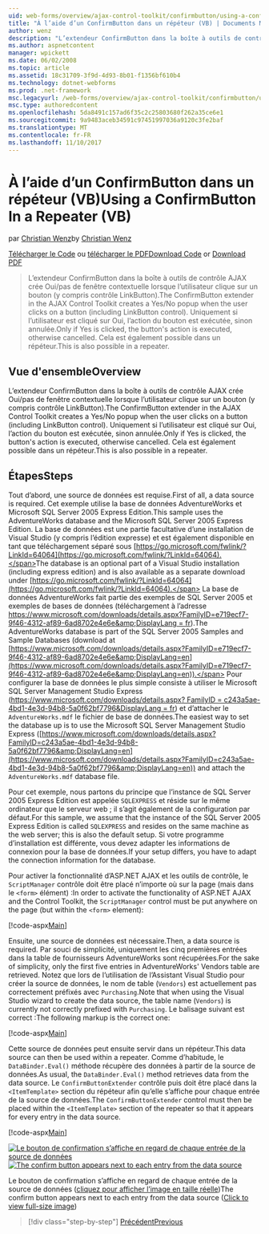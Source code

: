 ```yaml
---
uid: web-forms/overview/ajax-control-toolkit/confirmbutton/using-a-confirmbutton-in-a-repeater-vb
title: "À l’aide d’un ConfirmButton dans un répéteur (VB) | Documents Microsoft"
author: wenz
description: "L’extendeur ConfirmButton dans la boîte à outils de contrôle AJAX crée Oui/pas de fenêtre contextuelle lorsque l’utilisateur clique sur un bouton (y compris contrôle LinkButton). Uniquement si Oui est en cours..."
ms.author: aspnetcontent
manager: wpickett
ms.date: 06/02/2008
ms.topic: article
ms.assetid: 18c31709-3f9d-4d93-8b01-f1356bf610b4
ms.technology: dotnet-webforms
ms.prod: .net-framework
msc.legacyurl: /web-forms/overview/ajax-control-toolkit/confirmbutton/using-a-confirmbutton-in-a-repeater-vb
msc.type: authoredcontent
ms.openlocfilehash: 5da8491c157ad6f35c2c25803680f262a35ce6e1
ms.sourcegitcommit: 9a9483aceb34591c97451997036a9120c3fe2baf
ms.translationtype: MT
ms.contentlocale: fr-FR
ms.lasthandoff: 11/10/2017
---
```

<a name="using-a-confirmbutton-in-a-repeater-vb"></a><span data-ttu-id="1f48c-104">À l’aide d’un ConfirmButton dans un répéteur (VB)</span><span class="sxs-lookup"><span data-stu-id="1f48c-104">Using a ConfirmButton In a Repeater (VB)</span></span>
====================
<span data-ttu-id="1f48c-105">par [Christian Wenz](https://github.com/wenz)</span><span class="sxs-lookup"><span data-stu-id="1f48c-105">by [Christian Wenz](https://github.com/wenz)</span></span>

<span data-ttu-id="1f48c-106">[Télécharger le Code](http://download.microsoft.com/download/8/6/d/86dea6c6-bb92-4fa6-aa14-f8c0f82100f5/ConfirmButton1.vb.zip) ou [télécharger le PDF](http://download.microsoft.com/download/b/6/a/b6ae89ee-df69-4c87-9bfb-ad1eb2b23373/confirmbutton1VB.pdf)</span><span class="sxs-lookup"><span data-stu-id="1f48c-106">[Download Code](http://download.microsoft.com/download/8/6/d/86dea6c6-bb92-4fa6-aa14-f8c0f82100f5/ConfirmButton1.vb.zip) or [Download PDF](http://download.microsoft.com/download/b/6/a/b6ae89ee-df69-4c87-9bfb-ad1eb2b23373/confirmbutton1VB.pdf)</span></span>

> <span data-ttu-id="1f48c-107">L’extendeur ConfirmButton dans la boîte à outils de contrôle AJAX crée Oui/pas de fenêtre contextuelle lorsque l’utilisateur clique sur un bouton (y compris contrôle LinkButton).</span><span class="sxs-lookup"><span data-stu-id="1f48c-107">The ConfirmButton extender in the AJAX Control Toolkit creates a Yes/No popup when the user clicks on a button (including LinkButton control).</span></span> <span data-ttu-id="1f48c-108">Uniquement si l’utilisateur est cliqué sur Oui, l’action du bouton est exécutée, sinon annulée.</span><span class="sxs-lookup"><span data-stu-id="1f48c-108">Only if Yes is clicked, the button's action is executed, otherwise cancelled.</span></span> <span data-ttu-id="1f48c-109">Cela est également possible dans un répéteur.</span><span class="sxs-lookup"><span data-stu-id="1f48c-109">This is also possible in a repeater.</span></span>


## <a name="overview"></a><span data-ttu-id="1f48c-110">Vue d'ensemble</span><span class="sxs-lookup"><span data-stu-id="1f48c-110">Overview</span></span>

<span data-ttu-id="1f48c-111">L’extendeur ConfirmButton dans la boîte à outils de contrôle AJAX crée Oui/pas de fenêtre contextuelle lorsque l’utilisateur clique sur un bouton (y compris contrôle LinkButton).</span><span class="sxs-lookup"><span data-stu-id="1f48c-111">The ConfirmButton extender in the AJAX Control Toolkit creates a Yes/No popup when the user clicks on a button (including LinkButton control).</span></span> <span data-ttu-id="1f48c-112">Uniquement si l’utilisateur est cliqué sur Oui, l’action du bouton est exécutée, sinon annulée.</span><span class="sxs-lookup"><span data-stu-id="1f48c-112">Only if Yes is clicked, the button's action is executed, otherwise cancelled.</span></span> <span data-ttu-id="1f48c-113">Cela est également possible dans un répéteur.</span><span class="sxs-lookup"><span data-stu-id="1f48c-113">This is also possible in a repeater.</span></span>

## <a name="steps"></a><span data-ttu-id="1f48c-114">Étapes</span><span class="sxs-lookup"><span data-stu-id="1f48c-114">Steps</span></span>

<span data-ttu-id="1f48c-115">Tout d’abord, une source de données est requise.</span><span class="sxs-lookup"><span data-stu-id="1f48c-115">First of all, a data source is required.</span></span> <span data-ttu-id="1f48c-116">Cet exemple utilise la base de données AdventureWorks et Microsoft SQL Server 2005 Express Edition.</span><span class="sxs-lookup"><span data-stu-id="1f48c-116">This sample uses the AdventureWorks database and the Microsoft SQL Server 2005 Express Edition.</span></span> <span data-ttu-id="1f48c-117">La base de données est une partie facultative d’une installation de Visual Studio (y compris l’édition expresse) et est également disponible en tant que téléchargement séparé sous [https://go.microsoft.com/fwlink/?LinkId=64064](https://go.microsoft.com/fwlink/?LinkId=64064).</span><span class="sxs-lookup"><span data-stu-id="1f48c-117">The database is an optional part of a Visual Studio installation (including express edition) and is also available as a separate download under [https://go.microsoft.com/fwlink/?LinkId=64064](https://go.microsoft.com/fwlink/?LinkId=64064).</span></span> <span data-ttu-id="1f48c-118">La base de données AdventureWorks fait partie des exemples de SQL Server 2005 et exemples de bases de données (téléchargement à l’adresse [https://www.microsoft.com/downloads/details.aspx?FamilyID=e719ecf7-9f46-4312-af89-6ad8702e4e6e&amp;DisplayLang = fr](https://www.microsoft.com/downloads/details.aspx?FamilyID=e719ecf7-9f46-4312-af89-6ad8702e4e6e&amp;DisplayLang=en)).</span><span class="sxs-lookup"><span data-stu-id="1f48c-118">The AdventureWorks database is part of the SQL Server 2005 Samples and Sample Databases (download at [https://www.microsoft.com/downloads/details.aspx?FamilyID=e719ecf7-9f46-4312-af89-6ad8702e4e6e&amp;DisplayLang=en](https://www.microsoft.com/downloads/details.aspx?FamilyID=e719ecf7-9f46-4312-af89-6ad8702e4e6e&amp;DisplayLang=en)).</span></span> <span data-ttu-id="1f48c-119">Pour configurer la base de données le plus simple consiste à utiliser le Microsoft SQL Server Management Studio Express ([https://www.microsoft.com/downloads/details.aspx? FamilyID = c243a5ae-4bd1-4e3d-94b8-5a0f62bf7796&amp;DisplayLang = fr](https://www.microsoft.com/downloads/details.aspx?FamilyID=c243a5ae-4bd1-4e3d-94b8-5a0f62bf7796&amp;DisplayLang=en)) et d’attacher le `AdventureWorks.mdf` le fichier de base de données.</span><span class="sxs-lookup"><span data-stu-id="1f48c-119">The easiest way to set the database up is to use the Microsoft SQL Server Management Studio Express ([https://www.microsoft.com/downloads/details.aspx?FamilyID=c243a5ae-4bd1-4e3d-94b8-5a0f62bf7796&amp;DisplayLang=en](https://www.microsoft.com/downloads/details.aspx?FamilyID=c243a5ae-4bd1-4e3d-94b8-5a0f62bf7796&amp;DisplayLang=en)) and attach the `AdventureWorks.mdf` database file.</span></span>

<span data-ttu-id="1f48c-120">Pour cet exemple, nous partons du principe que l’instance de SQL Server 2005 Express Edition est appelée `SQLEXPRESS` et réside sur le même ordinateur que le serveur web ; il s’agit également de la configuration par défaut.</span><span class="sxs-lookup"><span data-stu-id="1f48c-120">For this sample, we assume that the instance of the SQL Server 2005 Express Edition is called `SQLEXPRESS` and resides on the same machine as the web server; this is also the default setup.</span></span> <span data-ttu-id="1f48c-121">Si votre programme d’installation est différente, vous devez adapter les informations de connexion pour la base de données.</span><span class="sxs-lookup"><span data-stu-id="1f48c-121">If your setup differs, you have to adapt the connection information for the database.</span></span>

<span data-ttu-id="1f48c-122">Pour activer la fonctionnalité d’ASP.NET AJAX et les outils de contrôle, le `ScriptManager` contrôle doit être placé n’importe où sur la page (mais dans le `<form>` élément) :</span><span class="sxs-lookup"><span data-stu-id="1f48c-122">In order to activate the functionality of ASP.NET AJAX and the Control Toolkit, the `ScriptManager` control must be put anywhere on the page (but within the `<form>` element):</span></span>

[!code-aspx[Main](using-a-confirmbutton-in-a-repeater-vb/samples/sample1.aspx)]

<span data-ttu-id="1f48c-123">Ensuite, une source de données est nécessaire.</span><span class="sxs-lookup"><span data-stu-id="1f48c-123">Then, a data source is required.</span></span> <span data-ttu-id="1f48c-124">Par souci de simplicité, uniquement les cinq premières entrées dans la table de fournisseurs AdventureWorks sont récupérées.</span><span class="sxs-lookup"><span data-stu-id="1f48c-124">For the sake of simplicity, only the first five entries in AdventureWorks' Vendors table are retrieved.</span></span> <span data-ttu-id="1f48c-125">Notez que lors de l’utilisation de l’Assistant Visual Studio pour créer la source de données, le nom de table (`Vendors`) est actuellement pas correctement préfixés avec `Purchasing`.</span><span class="sxs-lookup"><span data-stu-id="1f48c-125">Note that when using the Visual Studio wizard to create the data source, the table name (`Vendors`) is currently not correctly prefixed with `Purchasing`.</span></span> <span data-ttu-id="1f48c-126">Le balisage suivant est correct :</span><span class="sxs-lookup"><span data-stu-id="1f48c-126">The following markup is the correct one:</span></span>

[!code-aspx[Main](using-a-confirmbutton-in-a-repeater-vb/samples/sample2.aspx)]

<span data-ttu-id="1f48c-127">Cette source de données peut ensuite servir dans un répéteur.</span><span class="sxs-lookup"><span data-stu-id="1f48c-127">This data source can then be used within a repeater.</span></span> <span data-ttu-id="1f48c-128">Comme d’habitude, le `DataBinder.Eval()` méthode récupère des données à partir de la source de données.</span><span class="sxs-lookup"><span data-stu-id="1f48c-128">As usual, the `DataBinder.Eval()` method retrieves data from the data source.</span></span> <span data-ttu-id="1f48c-129">Le `ConfirmButtonExtender` contrôle puis doit être placé dans la `<ItemTemplate>` section du répéteur afin qu’elle s’affiche pour chaque entrée de la source de données.</span><span class="sxs-lookup"><span data-stu-id="1f48c-129">The `ConfirmButtonExtender` control must then be placed within the `<ItemTemplate>` section of the repeater so that it appears for every entry in the data source.</span></span>

[!code-aspx[Main](using-a-confirmbutton-in-a-repeater-vb/samples/sample3.aspx)]


<span data-ttu-id="1f48c-130">[![Le bouton de confirmation s’affiche en regard de chaque entrée de la source de données](using-a-confirmbutton-in-a-repeater-vb/_static/image2.png)](using-a-confirmbutton-in-a-repeater-vb/_static/image1.png)</span><span class="sxs-lookup"><span data-stu-id="1f48c-130">[![The confirm button appears next to each entry from the data source](using-a-confirmbutton-in-a-repeater-vb/_static/image2.png)](using-a-confirmbutton-in-a-repeater-vb/_static/image1.png)</span></span>

<span data-ttu-id="1f48c-131">Le bouton de confirmation s’affiche en regard de chaque entrée de la source de données ([cliquez pour afficher l’image en taille réelle](using-a-confirmbutton-in-a-repeater-vb/_static/image3.png))</span><span class="sxs-lookup"><span data-stu-id="1f48c-131">The confirm button appears next to each entry from the data source ([Click to view full-size image](using-a-confirmbutton-in-a-repeater-vb/_static/image3.png))</span></span>

>[!div class="step-by-step"]
[<span data-ttu-id="1f48c-132">Précédent</span><span class="sxs-lookup"><span data-stu-id="1f48c-132">Previous</span></span>](using-a-confirmbutton-in-a-repeater-cs.md)
